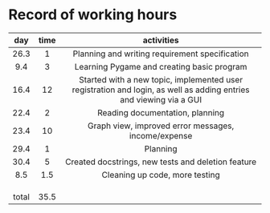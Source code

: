 # Record of working hours

|  day  | time |                                                     activities                                                     |
|:-----:|:----:|:------------------------------------------------------------------------------------------------------------------:|
| 26.3  |  1   |                                   Planning and writing requirement specification                                   |
|  9.4  |  3   |                                     Learning Pygame and creating basic program                                     |
| 16.4  |  12  | Started with a new topic, implemented user registration and login, as well as adding entries and viewing via a GUI |
| 22.4  |  2   |                                          Reading documentation, planning                                           |
| 23.4  |  10  |                                Graph view, improved error messages, income/expense                                 |
| 29.4  |  1   |                                                      Planning                                                      |
| 30.4  |  5   |                                 Created docstrings, new tests and deletion feature                                 |
|  8.5  | 1.5  |                                           Cleaning up code, more testing                                           |
|       |      |                                                                                                                    |
|       |      |                                                                                                                    |
|       |      |                                                                                                                    |
| total | 35.5 |                                                                                                                    | 
